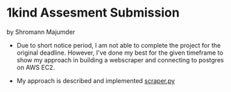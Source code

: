 # 1kind Assesment Submission
by Shromann Majumder
- Due to short notice period, I am not able to complete the project for the original deadline. However, I've done my best for the given timeframe to show my approach in building a webscraper and connecting to postgres on AWS EC2. 

- My approach is described and implemented [scraper.py](https://github.com/shromann/1kind/blob/main/scraper.py)
